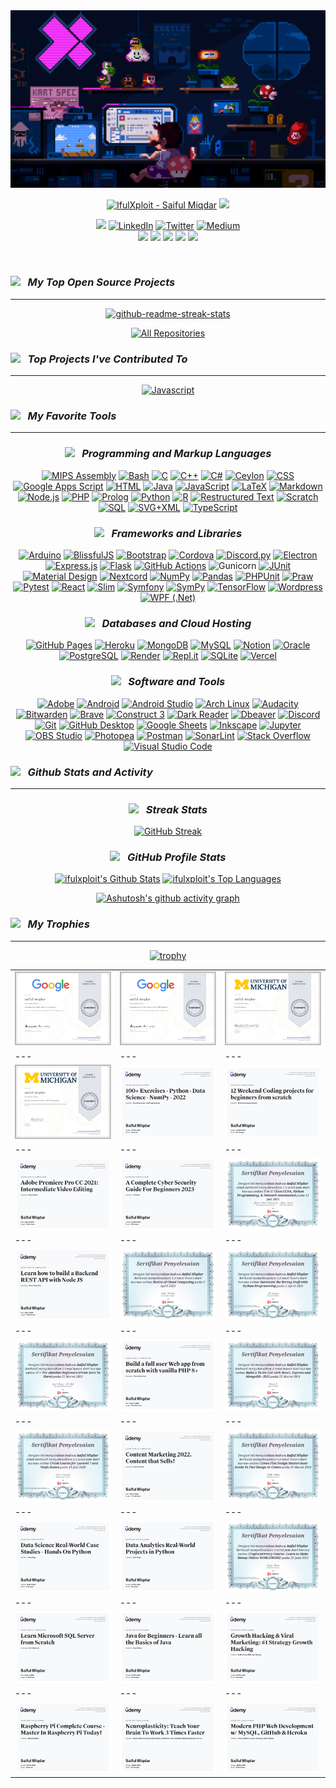 
<img src="./assets/project.gif" alt="banner">
 
   
<p align="center">
  <a href="https://github.com/ifulxploit">
   <img src="https://readme-typing-svg.demolab.com?font=Fira+Code&size=35&duration=1&pause=10000000&color=4E96FF&center=true&repeat=false&width=435&lines=IfulXploit" alt="IfulXploit - Saiful Miqdar" /></a>

  <a href="https://git.io/typing-svg">
  <img
        src="https://readme-typing-svg.demolab.com?font=Fira+Code&pause=1000&width=435&lines=Front-end+Developer;UI%2FUX+Design;Software+Engineer;Fullstack+Developer&center=true&width=600&height=45&color=4e96ff&vCenter=true&pause=1000&size=22" />
  </a>
</p>
 
<!-- Social icons section -->
<p align="center">
<a href="https://ifulxploit.github.io"><img src="https://img.shields.io/badge/personal website-F15B2A?style=for-the-badge&logo=firefox&logoColor=white"/></a>
  <a href="https://www.linkedin.com/in/saiful-miqdar-7050511b1/"><img  alt="LinkedIn" title="LinkedIn" src="https://img.shields.io/badge/LinkedIn-0b5fbb?style=for-the-badge&logo=linkedin&logoColor=white"/></a>
  <a href="https://twitter.com/IfulXploit"><img  alt="Twitter" title="Twitter" src="https://img.shields.io/badge/twitter-1c96e9?style=for-the-badge&logo=twitter&logoColor=white"/></a>
  <a href="https://medium.com/@saifulmiqdar"><img  alt="Medium" title="Medium" src="https://img.shields.io/badge/Medium-000?style=for-the-badge&logo=medium&logoColor=white"/></a><br/>
    <a href="https://saweria.co/ifulxploit"><img src="https://img.shields.io/badge/Buy_Me_A_Coffee-FFDD00?style=for-the-badge&logo=buy-me-a-coffee&logoColor=black" /></a>
    <a href="https://dribbble.com/saimiq"><img src="https://img.shields.io/badge/Dribbble-ea4c89?style=for-the-badge&logo=dribbble&logoColor=white" /></a>
    <a href="https://www.deviantart.com/saifulmiqdar"><img src="https://img.shields.io/badge/Deviantart-161616?style=for-the-badge&logo=deviantart&logoColor=04CB48" /></a>
    <a href="https://www.instagram.com/saiful_mqdr"><img src="https://img.shields.io/badge/Instagram-E9204D?style=for-the-badge&logo=instagram&logoColor=white" /></a>
    <a href="https://www.facebook.com/saiful.miqdar.31"><img src="https://img.shields.io/badge/Facebook-FFFFFF?style=for-the-badge&logo=facebook&logoColor=0866FF" /></a>
</p>

<br/>

***<h3><img src="https://media.giphy.com/media/ES9cAJlcxblRESzOH1/giphy.gif" width="50px"> &nbsp; My Top Open Source Projects</h3>***
<hr></hr>

<div align="center" >
  <p>
    <a href="https://github.com/ifulxploit/Vite-Docs-Indo"><img width="278" src="https://denvercoder1-github-readme-stats.vercel.app/api/pin/?username=ifulxploit&repo=Vite-Docs-Indo&theme=react&bg_color=1F222E&title_color=4E96FFFF&hide_border=true&icon_color=4e96ff&show_icons=false" alt="github-readme-streak-stats"></a>
    
    
  </p>

  <a href="https://github.com/ifulxploit?tab=repositories&sort=stargazers"><img alt="All Repositories" title="All Repositories" src="https://custom-icon-badges.demolab.com/badge/-Click%20Here%20For%20All%20My%20Repos-1F222E?style=for-the-badge&logoColor=white&logo=repo"/></a>

</div>

***<h3><img src="https://media.giphy.com/media/QTmfvHGklosY1ha87W/giphy.gif" width="50px"> &nbsp; Top Projects I've Contributed To </h3>***
<hr></hr>

<div align="center" >

  <!-- Small repo cards https://github.com/DenverCoder1/github-readme-stats (fork of anuraghazra/github-readme-stats) -->
  <p>
    <a href="https://github.com/awslabs/llrt"><img width="278" src="https://denvercoder1-github-readme-stats.vercel.app/api/pin/?username=awslabs&repo=llrt&theme=react&bg_color=1F222E&title_color=4E96FFFF&hide_border=true&icon_color=4e96ff&show_icons=false&show_description=false" alt="Javascript "></a>
  </p>
</div>


***<h3><img src="https://media2.giphy.com/media/QssGEmpkyEOhBCb7e1/giphy.gif?cid=ecf05e47a0n3gi1bfqntqmob8g9aid1oyj2wr3ds3mg700bl&rid=giphy.gif" width="50px"> &nbsp; My Favorite Tools </h3>***
<hr></hr>

<div align="center" >

### ***<img src="https://media.giphy.com/media/IdyAQJVN2kVPNUrojM/giphy.gif" width="30px"> &nbsp; Programming and Markup Languages***

  <p>
      <a href="https://github.com/search?q=user%3ADenverCoder1+language%3Aassembly"><img alt="MIPS Assembly" src="https://custom-icon-badges.demolab.com/badge/Assembly-525252.svg?logo=asm-hex&logoColor=white"></a>
      <a href="https://github.com/search?q=user%3ADenverCoder1+language%3Abash"><img alt="Bash" src="https://img.shields.io/badge/Bash-121011.svg?logo=gnu-bash&logoColor=white"></a>
      <a href="https://github.com/search?q=user%3ADenverCoder1+language%3Ac"><img alt="C" src="https://custom-icon-badges.demolab.com/badge/C-03599C.svg?logo=c-in-hexagon&logoColor=white"></a>
      <a href="https://github.com/search?q=user%3ADenverCoder1+language%3Acpp"><img alt="C++" src="https://custom-icon-badges.demolab.com/badge/C++-9C033A.svg?logo=cpp2&logoColor=white"></a>
      <a href="https://github.com/search?q=user%3ADenverCoder1+language%3Acsharp"><img alt="C#" src="https://custom-icon-badges.demolab.com/badge/C%23-68217A.svg?logo=cs2&logoColor=white"></a>
      <a href="https://github.com/search?q=user%3ADenverCoder1+language%3Aceylon"><img alt="Ceylon" src="https://custom-icon-badges.demolab.com/badge/Ceylon-E39842.svg?logo=ceylon&logoColor=white"></a>
      <a href="https://github.com/search?q=user%3ADenverCoder1+language%3Acss"><img alt="CSS" src="https://img.shields.io/badge/CSS-1572B6.svg?logo=css3&logoColor=white"></a>
      <a href="https://github.com/search?q=user%3ADenverCoder1+language%3Ags"><img alt="Google Apps Script" src="https://custom-icon-badges.demolab.com/badge/Google%20Apps%20Script-02569B.svg?logo=gs&logoColor=white"></a>
      <a href="https://github.com/search?q=user%3ADenverCoder1+language%3Ahtml"><img alt="HTML" src="https://img.shields.io/badge/HTML-E34F26.svg?logo=html5&logoColor=white"></a>
      <a href="https://github.com/search?q=user%3ADenverCoder1+language%3Ajava"><img alt="Java" src="https://custom-icon-badges.demolab.com/badge/Java-007396.svg?logo=java&logoColor=white"></a>
      <a href="https://github.com/search?q=user%3ADenverCoder1+language%3Ajavascript"><img alt="JavaScript" src="https://img.shields.io/badge/JavaScript-F7DF1E.svg?logo=javascript&logoColor=black"></a>
      <a href="https://github.com/search?q=user%3ADenverCoder1+language%3Atex"><img alt="LaTeX" src="https://img.shields.io/badge/LaTeX-008080.svg?logo=LaTeX&logoColor=white"></a>
      <a href="https://github.com/search?q=user%3ADenverCoder1+language%3Amarkdown"><img alt="Markdown" src="https://img.shields.io/badge/Markdown-000000.svg?logo=markdown&logoColor=white"></a>
      <a href="https://github.com/search?q=user%3ADenverCoder1+language%3Ajavascript"><img alt="Node.js" src="https://img.shields.io/badge/Node.js-43853D.svg?logo=node.js&logoColor=white"></a>
      <a href="https://github.com/search?q=user%3ADenverCoder1+language%3Aphp"><img alt="PHP" src="https://img.shields.io/badge/PHP-777BB4.svg?logo=php&logoColor=white"></a>
      <a href="https://github.com/search?q=user%3ADenverCoder1+language%3Aprolog"><img alt="Prolog" src="https://custom-icon-badges.demolab.com/badge/Prolog-E61B23.svg?logo=swi-prolog&logoColor=white"></a>
      <a href="https://github.com/search?q=user%3ADenverCoder1+language%3Apython"><img alt="Python" src="https://img.shields.io/badge/Python-14354C.svg?logo=python&logoColor=white"></a>
      <a href="https://github.com/search?q=user%3ADenverCoder1+language%3Ar"><img alt="R" src="https://img.shields.io/badge/R-276DC3.svg?logo=r&logoColor=white"></a>
      <a href="https://github.com/search?q=user%3ADenverCoder1+language%3Arst"><img alt="Restructured Text" src="https://img.shields.io/badge/Restructured Text-3a4148.svg?logo=readthedocs&logoColor=white"></a>
      <a href="https://github.com/search?q=user%3ADenverCoder1+language%3Ascratch"><img alt="Scratch" src="https://img.shields.io/badge/Scratch-4D97FF.svg?logo=scratch&logoColor=white"></a>
      <a href="https://github.com/search?q=user%3ADenverCoder1+language%3Asql"><img alt="SQL" src="https://custom-icon-badges.demolab.com/badge/SQL-025E8C.svg?logo=database&logoColor=white"></a>
      <a href="https://github.com/search?q=user%3ADenverCoder1+language%3Asvg"><img alt="SVG+XML" src="https://img.shields.io/badge/SVG%2BXML-e0982c.svg?logo=svg&logoColor=white"></a>
      <a href="https://github.com/search?q=user%3ADenverCoder1+language%3AtypeScript"><img alt="TypeScript" src="https://img.shields.io/badge/TypeScript-007ACC.svg?logo=typescript&logoColor=white"></a>
  </p>

### ***<img src="https://media.giphy.com/media/v1.Y2lkPTc5MGI3NjExcHhyMXl6ZDZwZTN6bnBidm43Z2Yxam8zZ2R6YTJzZHRweGN6ZXVzYyZlcD12MV9pbnRlcm5hbF9naWZfYnlfaWQmY3Q9cw/M3nwJpDEUxkCzVftCi/giphy.gif" width="30px"> &nbsp; Frameworks and Libraries***
  <p>
      <a href="#"><img alt="Arduino" src="https://img.shields.io/badge/-Arduino-00979D?logo=Arduino&logoColor=white"></a>
      <a href="#"><img alt="BlissfulJS" src="https://custom-icon-badges.demolab.com/badge/Bliss.js-3dacc2.svg?logo=bliss&logoColor=white"></a>
      <a href="#"><img alt="Bootstrap" src="https://img.shields.io/badge/Bootstrap-7952B3.svg?logo=bootstrap&logoColor=white"></a>
      <a href="#"><img alt="Cordova" src="https://img.shields.io/badge/-Cordova-E8E8E8?logo=apache-cordova&logoColor=black"></a>
      <a href="#"><img alt="Discord.py" src="https://custom-icon-badges.demolab.com/badge/Discord.py-0d1620.svg?logo=dpy"></a>
      <a href="#"><img alt="Electron" src="https://img.shields.io/badge/Electron-20232e.svg?logo=electron&logoColor=white"></a>
      <a href="#"><img alt="Express.js" src="https://img.shields.io/badge/Express.js-404d59.svg?logo=express&logoColor=white"></a>
      <a href="#"><img alt="Flask" src="https://img.shields.io/badge/Flask-000000.svg?logo=flask&logoColor=white"></a>
      <a href="#"><img alt="GitHub Actions" src="https://img.shields.io/badge/GitHub%20Actions-2671E5.svg?logo=github%20actions&logoColor=white"></a>
      <a href"#"><img alt="Gunicorn" src="https://img.shields.io/badge/-Gunicorn-499848.svg?logo=gunicorn&logoColor=white"></a>
      <a href="#"><img alt="JUnit" src="https://custom-icon-badges.demolab.com/badge/JUnit-25A162.svg?logo=check-circle&logoColor=white"></a>
      <a href="#"><img alt="Material Design" src="https://img.shields.io/badge/Material%20Design-0081CB.svg?logo=material-design&logoColor=white"></a>
      <a href="#"><img alt="Nextcord" src="https://custom-icon-badges.demolab.com/badge/Nextcord-0d1620.svg?logo=nextcord"></a>
      <a href="#"><img alt="NumPy" src="https://img.shields.io/badge/Numpy-013243.svg?logo=numpy&logoColor=white"></a>
      <a href="#"><img alt="Pandas" src="https://img.shields.io/badge/Pandas-150458.svg?logo=pandas&logoColor=white"></a>
      <a href="#"><img alt="PHPUnit" src="https://custom-icon-badges.demolab.com/badge/PHPUnit-366488.svg?logo=test-tube&logoColor=white"></a>
      <a href="#"><img alt="Praw" src="https://custom-icon-badges.demolab.com/badge/Praw-ff3c0c.svg?logo=praw"></a>
      <a href="#"><img alt="Pytest" src="https://img.shields.io/badge/Pytest-0A9EDC.svg?logo=pytest&logoColor=white"></a>
      <a href="#"><img alt="React" src="https://img.shields.io/badge/React-20232a.svg?logo=react&logoColor=%2361DAFB"></a>
      <a href="#"><img alt="Slim" src="https://custom-icon-badges.demolab.com/badge/Slim-74a045.svg?logo=slim-php"></a>
      <a href="#"><img alt="Symfony" src="https://img.shields.io/badge/Symfony-111111.svg?logo=symfony&logoColor=white"></a>
      <a href="#"><img alt="SymPy" src="https://img.shields.io/badge/Sympy-3B5526.svg?logo=sympy&logoColor=white"></a>
      <a href="#"><img alt="TensorFlow" src="https://img.shields.io/badge/TensorFlow-FF6F00.svg?logo=TensorFlow&logoColor=white"></a>
      <a href="#"><img alt="Wordpress" src="https://img.shields.io/badge/Wordpress-21759B?logo=wordpress&logoColor=white"></a>
      <a href="#"><img alt="WPF (.Net)" src="https://img.shields.io/badge/WPF-5C2D91?logo=.net&logoColor=white"></a>
  </p>

### ***<img src="https://media.giphy.com/media/jnDKffgCfGYOp6cMTK/giphy.gif" width="30px"> &nbsp; Databases and Cloud Hosting***

  <p>
      <a href="#"><img alt="GitHub Pages" src="https://img.shields.io/badge/GitHub%20Pages-327FC7.svg?logo=github&logoColor=white"></a>
      <a href="#"><img alt="Heroku" src="https://img.shields.io/badge/Heroku-430098.svg?logo=heroku&logoColor=white"></a>
      <a href="#"><img alt="MongoDB" src ="https://img.shields.io/badge/MongoDB-4ea94b.svg?logo=mongodb&logoColor=white"></a>
      <a href="#"><img alt="MySQL" src="https://img.shields.io/badge/MySQL-00f.svg?logo=mysql&logoColor=white"></a>
      <a href="#"><img alt="Notion" src="https://img.shields.io/badge/Notion-010101.svg?logo=notion&logoColor=white"></a>
      <a href="#"><img alt="Oracle" src ="https://img.shields.io/badge/Oracle-F00000.svg?logo=oracle&logoColor=white"></a>
      <a href="#"><img alt="PostgreSQL" src ="https://img.shields.io/badge/PostgreSQL-316192.svg?logo=postgresql&logoColor=white"></a>
      <a href="#"><img alt="Render" src="https://img.shields.io/badge/Render-00979D.svg?logo=render&logoColor=white"></a>
      <a href="#"><img alt="Repl.it" src="https://img.shields.io/badge/Repl.it-0D101E.svg?logo=Replit&logoColor=white"></a>
      <a href="#"><img alt="SQLite" src ="https://img.shields.io/badge/SQLite-07405e.svg?logo=sqlite&logoColor=white"></a>
      <a href="#"><img alt="Vercel" src="https://img.shields.io/badge/Vercel-000000.svg?logo=vercel&logoColor=white"></a>
  </p>

### ***<img src="https://media.giphy.com/media/CAIgh8LKFbIciGx5Qe/giphy.gif" width="30px"> &nbsp; Software and Tools***

  <p>
      <a href="#"><img alt="Adobe" src="https://img.shields.io/badge/Adobe-FF0000.svg?logo=adobe&logoColor=white"></a>
      <a href="#"><img alt="Android" src="https://img.shields.io/badge/Android-3DDC84?logo=android&logoColor=white"></a>
      <a href="#"><img alt="Android Studio" src="https://img.shields.io/badge/Android%20Studio-008678.svg?logo=android-studio&logoColor=white"></a>
      <a href="#"><img alt="Arch Linux" src="https://img.shields.io/badge/Arch%20Linux-1793D1.svg?logo=arch-linux&logoColor=white"></a>
      <a href="#"><img alt="Audacity" src="https://img.shields.io/badge/-Audacity-0000CC?logo=audacity&logoColor=white"></a>
      <a href="#"><img alt="Bitwarden" src="https://img.shields.io/badge/-Bitwarden-175DDC?logo=bitwarden&logoColor=white"></a>
      <a href="#"><img alt="Brave" src="https://img.shields.io/badge/-Brave-FB542B?logo=brave&logoColor=white"></a>
      <a href="#"><img alt="Construct 3" src="https://img.shields.io/badge/Construct%203-00b56a.svg?logo=construct-3&logoColor=white"></a>
      <a href="#"><img alt="Dark Reader" src="https://img.shields.io/badge/-Dark%20Reader-141E24?logo=dark-reader&logoColor=white"></a>
      <a href="#"><img alt="Dbeaver" src="https://custom-icon-badges.demolab.com/badge/-Dbeaver-372923?logo=dbeaver-mono&logoColor=white"></a>
      <a href="#"><img alt="Discord" src="https://img.shields.io/badge/-Discord-5865F2.svg?logo=discord&logoColor=white"></a>
      <a href="#"><img alt="Git" src="https://img.shields.io/badge/Git-F05033.svg?logo=git&logoColor=white"></a>
      <a href="#"><img alt="GitHub Desktop" src="https://img.shields.io/badge/GitHub%20Desktop-8034A9.svg?logo=github&logoColor=white"></a>
      <a href="#"><img alt="Google Sheets" src="https://img.shields.io/badge/Sheets-34A853.svg?logo=google%20sheets&logoColor=white"></a>
      <a href="#"><img alt="Inkscape" src="https://img.shields.io/badge/Inkscape-000000?logo=Inkscape&logoColor=white"></a>
      <a href="#"><img alt="Jupyter" src="https://img.shields.io/badge/Jupyter-F37626.svg?logo=Jupyter&logoColor=white"></a>
      <a href="#"><img alt="OBS Studio" src="https://img.shields.io/badge/-OBS-302E31?logo=obs-studio&logoColor=white"></a>
      <a href="#"><img alt="Photopea" src="https://img.shields.io/badge/Photopea-18A497?logo=photopea&logoColor=white"></a>
      <a href="#"><img alt="Postman" src="https://img.shields.io/badge/Postman-FF6C37?logo=postman&logoColor=white"></a>
      <a href="#"><img alt="SonarLint" src="https://img.shields.io/badge/-SonarLint-CB2029?logo=sonarlint&logoColor=white"></a>
      <a href="#"><img alt="Stack Overflow" src="https://img.shields.io/badge/-Stack%20Overflow-FE7A16?logo=stack-overflow&logoColor=white"></a>
      <a href="#"><img alt="Visual Studio Code" src="https://img.shields.io/badge/Visual%20Studio%20Code-0078d7.svg?logo=visual-studio-code&logoColor=white"></a>
  </p>
  
</div>



***<h3><img src="https://media.giphy.com/media/KzJkzjggfGN5Py6nkT/giphy.gif" width="50px"> &nbsp; Github Stats and Activity</h3>***
<hr></hr>

<div align="center" >

### ***<img src="https://media.giphy.com/media/KeUoFXwyzOksZrJ6D6/giphy.gif" width="30px"> &nbsp; Streak Stats***

[![GitHub Streak](https://streak-stats.demolab.com?user=ifulxploit&theme=sunset-gradient&date_format=j%20M%5B%20Y%5D)](https://git.io/streak-stats)

### ***<img src="https://media.giphy.com/media/Th4eDUkNM3BYRXnzQi/giphy.gif" width="40px"> &nbsp; GitHub Profile Stats***

  <a href="https://github.com/anuraghazra/github-readme-stats"><img alt="ifulxploit's Github Stats" src="https://denvercoder1-github-readme-stats.vercel.app/api/?username=ifulxploit&show_icons=true&include_all_commits=true&count_private=true&theme=react&hide_border=true&bg_color=1F222E&title_color=4E96FFFF&icon_color=F8D866" height="192px"/></a>
  <a href="https://github.com/anuraghazra/github-readme-stats"><img alt="ifulxploit's Top Languages" src="https://denvercoder1-github-readme-stats.vercel.app/api/top-langs/?username=ifulxploit&langs_count=8&layout=compact&theme=react&hide_border=true&bg_color=1F222E&title_color=4E96FFFF&icon_color=F8D866&hide=Jupyter%20Notebook,Roff" height="192px"/></a>
  <br/>

[![Ashutosh's github activity graph](https://github-readme-activity-graph.vercel.app/graph?username=ifulxploit&bg_color=20222e&color=4e96ff&line=4783de&point=ffffff&area=true&hide_border=true)](https://github.com/ashutosh00710/github-readme-activity-graph)

</div>


***<h3><img src="https://media.giphy.com/media/HwBlFQZFcAoUcPHZdX/giphy.gif" width="50px"> &nbsp; My Trophies</h3>***
<hr></hr>

<div align="center" >

[![trophy](https://github-profile-trophy.vercel.app/?username=ifulxploit&theme=onedark)](https://github.com/ryo-ma/github-profile-trophy)
</div>



|   |   |   |
|---|---|---|
| <img src="https://github.com/ifulxploit/certificate/blob/main/coursera/Coursera%20KGF47Z5EHW84.jpg" alt="Sertifikat 1" style="max-width:100%; height:auto;"> | <img src="https://github.com/ifulxploit/certificate/blob/main/coursera/Coursera%20KAE3TFX98DVZ.jpg" alt="Sertifikat 2" style="max-width:100%; height:auto;"> | <img src="https://github.com/ifulxploit/certificate/blob/main/coursera/Coursera%20SHB3RACUMF8G.jpg" alt="Sertifikat 3" style="max-width:100%; height:auto;"> |
|---|---|---|
| <img src="https://github.com/ifulxploit/certificate/blob/main/coursera/Coursera%20WEHYSQRQ7S8R.jpg" alt="Sertifikat" style="max-width:100%; height:auto;">  | <img src="https://github.com/ifulxploit/certificate/blob/main/udemy/100%2B%20Exercises%20-%20Python%20-%20Data%20Science%20-%20NumPy%20-%202023.jpg" alt="Sertifikat" style="max-width:100%; height:auto;">  | <img src="https://github.com/ifulxploit/certificate/blob/main/udemy/12%20Weekend%20Coding%20projects%20for%20beginners%20from%20scratch.jpg" alt="Sertifikat" style="max-width:100%; height:auto;">  |
|---|---|---|
| <img src="https://github.com/ifulxploit/certificate/blob/main/udemy/Adobe%20Premiere%20Pro%20CC%20Intermediate%20Video%20Editing.jpg" alt="Sertifikat" style="max-width:100%; height:auto;">  | <img src="https://github.com/ifulxploit/certificate/blob/main/udemy/A%20Complete%20Cyber%20Security%20Guide%20For%20Beginners%202023.jpg" alt="Sertifikat" style="max-width:100%; height:auto;">  | <img src="https://github.com/ifulxploit/certificate/blob/main/udemy/3%20dalam%201%2C%20CCNA%2C%20Python%2C%20dan%20Network%20Automation.jpg" alt="Sertifikat" style="max-width:100%; height:auto;">  |
|---|---|---|
|  <img src="https://github.com/ifulxploit/certificate/blob/main/udemy/Build%20a%20Backend%20REST%20API%20with%20Node%20JS%20from%20Scratch.jpg" alt="Sertifikat" style="max-width:100%; height:auto;"> |  <img src="https://github.com/ifulxploit/certificate/blob/main/udemy/Basics%20of%20Cloud%20Computing.jpg" alt="Sertifikat" style="max-width:100%; height:auto;"> | <img src="https://github.com/ifulxploit/certificate/blob/main/udemy/Automate%20the%20Boring%20Stuff%20with%20Python%20Programming.jpg" alt="Sertifikat" style="max-width:100%; height:auto;">  |
|---|---|---|
|  <img src="https://github.com/ifulxploit/certificate/blob/main/udemy/C%2B%2B%20For%20absolute%20beginners%20(From%20Zero%20To%20Hero).jpg" alt="Sertifikat" style="max-width:100%; height:auto;"> |  <img src="https://github.com/ifulxploit/certificate/blob/main/udemy/Build%20a%20full%20user%20Web%20app%20from%20scratch%20with%20vanilla%20PHP%208%2B.jpg" alt="Sertifikat" style="max-width:100%; height:auto;"> | <img src="https://github.com/ifulxploit/certificate/blob/main/udemy/Build%20a%20To-Do%20List%20with%20React%2C%20Express%20and%20MongoDB%20-%202021.jpg" alt="Sertifikat" style="max-width:100%; height:auto;">  |
|---|---|---|
|  <img src="https://github.com/ifulxploit/certificate/blob/main/udemy/Crash%20Course%20Laravel%20and%20Vue%20JS%202021%20Bootcamp%20%2B%20free%20CMS.jpg" alt="Sertifikat" style="max-width:100%; height:auto;"> |  <img src="https://github.com/ifulxploit/certificate/blob/main/udemy/Content%20Marketing%202023%20Content%20that%20Sells.jpg" alt="Sertifikat" style="max-width:100%; height:auto;"> | <img src="https://github.com/ifulxploit/certificate/blob/main/udemy/Canva%20Flat%20Design%20Masterclass%20Guide%20To%20Flat%20Design%20In%20Canva.jpg" alt="Sertifikat" style="max-width:100%; height:auto;">  |
|---|---|---|
|  <img src="https://github.com/ifulxploit/certificate/blob/main/udemy/Data%20Science%20Real-World%20Case%20Studies%20-%20Hands%20On%20Python.jpg" alt="Sertifikat" style="max-width:100%; height:auto;"> |  <img src="https://github.com/ifulxploit/certificate/blob/main/udemy/Data%20Analytics%20Real-World%20Projects%20in%20Python.jpg" alt="Sertifikat" style="max-width:100%; height:auto;"> | <img src="https://github.com/ifulxploit/certificate/blob/main/udemy/Cryptocurrency%20Course%20Learn%20to%20Make%20Money%20Online%20WORLDWIDE!.jpg" alt="Sertifikat" style="max-width:100%; height:auto;">  |
|---|---|---|
|  <img src="https://github.com/ifulxploit/certificate/blob/main/udemy/Learn%20Microsoft%20SQL%20Server%20from%20Scratch.jpg" alt="Sertifikat" style="max-width:100%; height:auto;"> |  <img src="https://github.com/ifulxploit/certificate/blob/main/udemy/Java%20for%20Beginners%20-%20Learn%20all%20the%20Basics%20of%20Java.jpg" alt="Sertifikat" style="max-width:100%; height:auto;"> | <img src="https://github.com/ifulxploit/certificate/blob/main/udemy/Growth%20Hacking%20%26%20Viral%20Marketing1%20Strategy%20Growth%20Hacking.jpg" alt="Sertifikat" style="max-width:100%; height:auto;">  |
|---|---|---|
|  <img src="https://github.com/ifulxploit/certificate/blob/main/udemy/Raspberry%20Pi%20Complete%20Course%20-%20Master%20In%20Raspberry%20Pi%20Today.jpg" alt="Sertifikat" style="max-width:100%; height:auto;"> |  <img src="https://github.com/ifulxploit/certificate/blob/main/udemy/Neuroplasticity%20Teach%20Your%20Brain%20To%20Work%203%20Times%20Faster.jpg" alt="Sertifikat" style="max-width:100%; height:auto;"> | <img src="https://github.com/ifulxploit/certificate/blob/main/udemy/Modern%20PHP%20Web%20Development%20%20MySQL%2C%20GitHub%20%26%20Heroku.jpg" alt="Sertifikat" style="max-width:100%; height:auto;">  |
 
